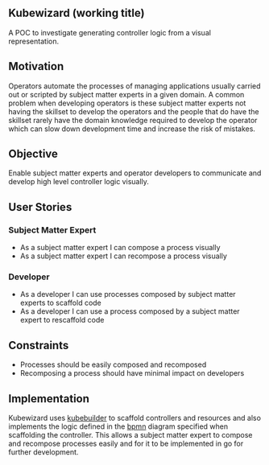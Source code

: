 ## Kubewizard (working title)

A POC to investigate generating controller logic from a 
visual representation.

## Motivation

Operators automate the processes of managing applications
usually carried out or scripted by subject matter experts
in a given domain. A common problem when developing
operators is these subject matter experts not having the
skillset to develop the operators and the people that
do have the skillset rarely have the domain knowledge 
required to develop the operator which can slow down 
development time and increase the risk of mistakes.

## Objective

Enable subject matter experts and operator developers to
communicate and develop high level controller logic visually.

## User Stories

### Subject Matter Expert

- As a subject matter expert I can compose a process visually
- As a subject matter expert I can recompose a process visually

### Developer

- As a developer I can use processes composed by subject matter
experts to scaffold code
- As a developer I can use a process composed by a subject matter
expert to rescaffold code

## Constraints

- Processes should be easily composed and recomposed
- Recomposing a process should have minimal impact on developers

## Implementation

Kubewizard uses [kubebuilder] to scaffold controllers and
resources and also implements the logic defined in the [bpmn]
diagram specified when scaffolding the controller. This allows
a subject matter expert to compose and recompose processes
easily and for it to be implemented in go for further development.

[kubebuilder]:https://github.com/kubernetes-sigs/kubebuilder
[bpmn]:http://www.bpmn.org
